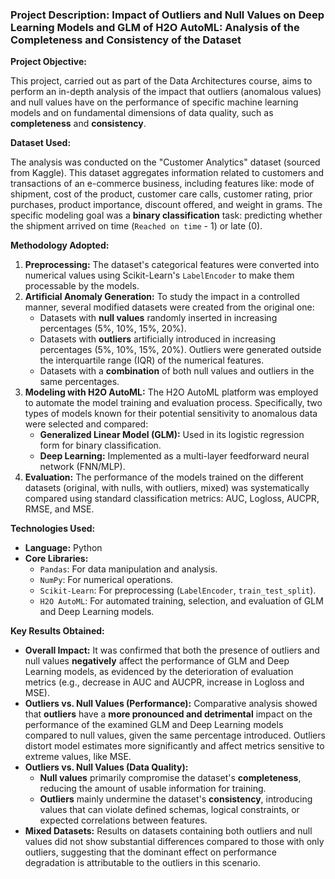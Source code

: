 ### Project Description: Impact of Outliers and Null Values on Deep Learning Models and GLM of H2O AutoML: Analysis of the Completeness and Consistency of the Dataset

**Project Objective:**

This project, carried out as part of the Data Architectures course, aims to perform an in-depth analysis of the impact that outliers (anomalous values) and null values have on the performance of specific machine learning models and on fundamental dimensions of data quality, such as **completeness** and **consistency**.

**Dataset Used:**

The analysis was conducted on the "Customer Analytics" dataset (sourced from Kaggle). This dataset aggregates information related to customers and transactions of an e-commerce business, including features like: mode of shipment, cost of the product, customer care calls, customer rating, prior purchases, product importance, discount offered, and weight in grams. The specific modeling goal was a **binary classification** task: predicting whether the shipment arrived on time (`Reached on time` - 1) or late (0).

**Methodology Adopted:**

1.  **Preprocessing:** The dataset's categorical features were converted into numerical values using Scikit-Learn's `LabelEncoder` to make them processable by the models.
2.  **Artificial Anomaly Generation:** To study the impact in a controlled manner, several modified datasets were created from the original one:
    * Datasets with **null values** randomly inserted in increasing percentages (5%, 10%, 15%, 20%).
    * Datasets with **outliers** artificially introduced in increasing percentages (5%, 10%, 15%, 20%). Outliers were generated outside the interquartile range (IQR) of the numerical features.
    * Datasets with a **combination** of both null values and outliers in the same percentages.
3.  **Modeling with H2O AutoML:** The H2O AutoML platform was employed to automate the model training and evaluation process. Specifically, two types of models known for their potential sensitivity to anomalous data were selected and compared:
    * **Generalized Linear Model (GLM):** Used in its logistic regression form for binary classification.
    * **Deep Learning:** Implemented as a multi-layer feedforward neural network (FNN/MLP).
4.  **Evaluation:** The performance of the models trained on the different datasets (original, with nulls, with outliers, mixed) was systematically compared using standard classification metrics: AUC, Logloss, AUCPR, RMSE, and MSE.

**Technologies Used:**

* **Language:** Python
* **Core Libraries:**
    * `Pandas`: For data manipulation and analysis.
    * `NumPy`: For numerical operations.
    * `Scikit-Learn`: For preprocessing (`LabelEncoder`, `train_test_split`).
    * `H2O AutoML`: For automated training, selection, and evaluation of GLM and Deep Learning models.

**Key Results Obtained:**

* **Overall Impact:** It was confirmed that both the presence of outliers and null values **negatively** affect the performance of GLM and Deep Learning models, as evidenced by the deterioration of evaluation metrics (e.g., decrease in AUC and AUCPR, increase in Logloss and MSE).
* **Outliers vs. Null Values (Performance):** Comparative analysis showed that **outliers** have a **more pronounced and detrimental** impact on the performance of the examined GLM and Deep Learning models compared to null values, given the same percentage introduced. Outliers distort model estimates more significantly and affect metrics sensitive to extreme values, like MSE.
* **Outliers vs. Null Values (Data Quality):**
    * **Null values** primarily compromise the dataset's **completeness**, reducing the amount of usable information for training.
    * **Outliers** mainly undermine the dataset's **consistency**, introducing values that can violate defined schemas, logical constraints, or expected correlations between features.
* **Mixed Datasets:** Results on datasets containing both outliers and null values did not show substantial differences compared to those with only outliers, suggesting that the dominant effect on performance degradation is attributable to the outliers in this scenario.
